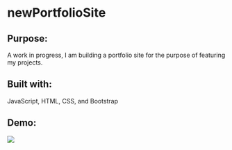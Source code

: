 # newPortfolioSite

## Purpose: 
A work in progress, I am building a portfolio site for the purpose of featuring my projects.

## Built with: 
JavaScript, HTML, CSS, and Bootstrap

## Demo:
![](img/portfolioGIF.gif)
